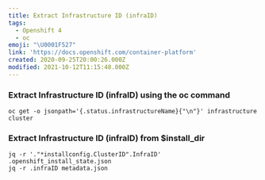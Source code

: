 ```yaml
---
title: Extract Infrastructure ID (infraID)
tags:
  - Openshift 4
  - oc
emoji: "\U0001F527"
link: 'https://docs.openshift.com/container-platform'
created: 2020-09-25T20:00:26.000Z
modified: 2021-10-12T11:15:48.000Z
---
```


### Extract Infrastructure ID (infraID) using the oc command

```
oc get -o jsonpath='{.status.infrastructureName}{"\n"}' infrastructure cluster
```

### Extract Infrastructure ID (infraID) from $install_dir

```
jq -r '."*installconfig.ClusterID".InfraID' .openshift_install_state.json
jq -r .infraID metadata.json
```
